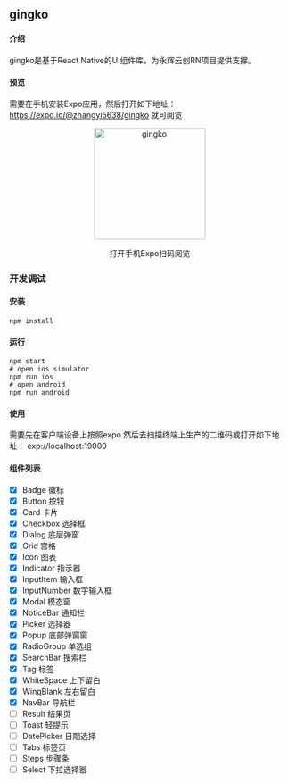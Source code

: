 ## gingko

#### 介绍
gingko是基于React Native的UI组件库，为永辉云创RN项目提供支撑。

#### 预览
需要在手机安装Expo应用，然后打开如下地址：https://expo.io/@zhangyi5638/gingko
就可阅览

<p align="center">
    <img src="http://owtrjd7fu.bkt.clouddn.com/expo-gingko.png" width = "200" alt="gingko" align=center />
</p>
<p align="center">打开手机Expo扫码阅览</p>


### 开发调试
#### 安装
```
npm install
```

#### 运行
```$xslt
npm start 
# open ios simulator
npm run ios
# open android
npm run android
```

#### 使用
需要先在客户端设备上按照expo 然后去扫描终端上生产的二维码或打开如下地址：
exp://localhost:19000

#### 组件列表
- [x] Badge 徽标
- [x] Button 按钮
- [x] Card 卡片
- [x] Checkbox 选择框
- [x] Dialog 底层弹窗
- [x] Grid 宫格
- [x] Icon 图表
- [x] Indicator 指示器
- [x] InputItem 输入框
- [x] InputNumber 数字输入框
- [x] Modal 模态窗
- [x] NoticeBar 通知栏
- [x] Picker 选择器
- [x] Popup 底部弹窗窗
- [x] RadioGroup 单选组
- [x] SearchBar 搜索栏
- [x] Tag 标签
- [x] WhiteSpace 上下留白
- [x] WingBlank 左右留白  
- [x] NavBar 导航栏
- [ ] Result 结果页
- [ ] Toast 轻提示
- [ ] DatePicker 日期选择
- [ ] Tabs 标签页
- [ ] Steps 步骤条
- [ ] Select 下拉选择器